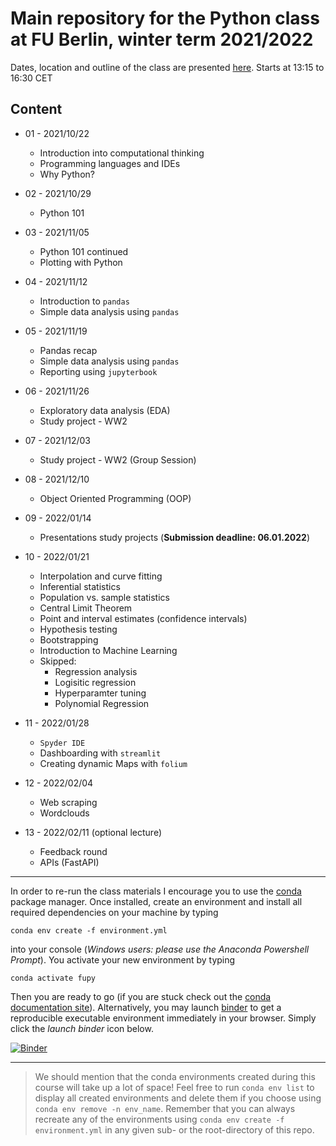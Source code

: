 # Main repository for the Python class at FU Berlin, winter term 2021/2022

Dates, location and outline of the class are presented [here](https://www.fu-berlin.de/vv/de/lv/706279).
Starts at 13:15 to 16:30 CET

## Content

- 01 - 2021/10/22

  - Introduction into computational thinking
  - Programming languages and IDEs
  - Why Python?

- 02 - 2021/10/29

  - Python 101

- 03 - 2021/11/05

  - Python 101 continued
  - Plotting with Python

- 04 - 2021/11/12

  - Introduction to `pandas`
  - Simple data analysis using `pandas`

- 05 - 2021/11/19

  - Pandas recap
  - Simple data analysis using `pandas`
  - Reporting using `jupyterbook`

- 06 - 2021/11/26

  - Exploratory data analysis (EDA)
  - Study project - WW2

- 07 - 2021/12/03

  - Study project - WW2 (Group Session)

- 08 - 2021/12/10

  - Object Oriented Programming (OOP)

- 09 - 2022/01/14

  - Presentations study projects (**Submission deadline: 06.01.2022**)

- 10 - 2022/01/21
  
  - Interpolation and curve fitting
  - Inferential statistics
  - Population vs. sample statistics
  - Central Limit Theorem
  - Point and interval estimates (confidence intervals)
  - Hypothesis testing
  - Bootstrapping
  - Introduction to Machine Learning
  - Skipped:
    - Regression analysis
    - Logisitic regression
    - Hyperparamter tuning
    - Polynomial Regression

* 11 - 2022/01/28

  - `Spyder IDE`
  - Dashboarding with `streamlit`
  - Creating dynamic Maps with `folium` 

* 12 - 2022/02/04
  
  - Web scraping
  - Wordclouds

  
* 13 - 2022/02/11 (optional lecture)

  - Feedback round
  - APIs (FastAPI)
  
---

In order to re-run the class materials I encourage you to use the [conda](https://conda.io/docs/) package manager. Once installed, create an environment and install all required dependencies on your machine by typing

`conda env create -f environment.yml`

into your console (_Windows users: please use the Anaconda Powershell Prompt_). You activate your new environment by typing

`conda activate fupy`

Then you are ready to go (if you are stuck check out the [conda documentation site](https://conda.io/docs/user-guide/tasks/manage-environments.html#)). Alternatively, you may launch [binder](https://mybinder.org/) to get a reproducible executable environment immediately in your browser. Simply click the _launch binder_ icon below.

[![Binder](https://mybinder.org/badge_logo.svg)](https://mybinder.org/v2/gh/eotp/python-FU-class/master?urlpath=lab)

---

> We should mention that the conda environments created during this course will take up a lot of space!
> Feel free to run `conda env list` to display all created environments and delete them if you choose using `conda env remove -n env_name`.
> Remember that you can always recreate any of the environments using `conda env create -f environment.yml` in any given sub- or the root-directory of this repo. 

